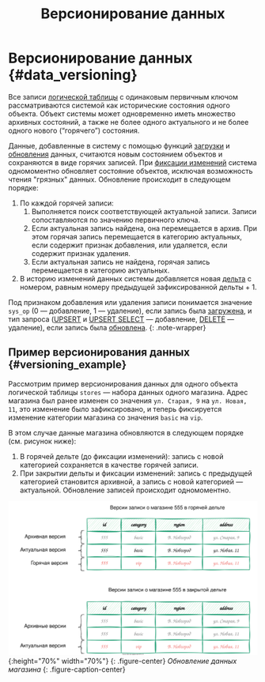 ﻿---
layout: default
title: Версионирование данных
nav_order: 1
parent: Загрузка данных
grand_parent: Работа с системой
has_children: false
has_toc: false
---

# Версионирование данных {#data_versioning}

Все записи [логической таблицы](../../../overview/main_concepts/logical_table/logical_table.md)
с одинаковым первичным ключом рассматриваются системой как исторические состояния одного объекта.
Объект системы может одновременно иметь множество архивных состояний, а также не более одного актуального
и не более одного нового (“горячего”) состояния.

Данные, добавленные в систему с помощью функций [загрузки](../data_upload.md) и 
[обновления](../../data_update/data_update.md) данных, считаются новым состоянием объектов и 
сохраняются в виде горячих записей. При [фиксации изменений](../../../reference/sql_plus_requests/COMMIT_DELTA/COMMIT_DELTA.md) 
система одномоментно обновляет состояние объектов, исключая возможность чтения "грязных" данных.
Обновление происходит в следующем порядке:

1. По каждой горячей записи:
   1. Выполняется поиск соответствующей актуальной записи. Записи сопоставляются по значению первичного ключа.
   2. Если актуальная запись найдена, она перемещается в архив. При этом горячая запись перемещается в категорию 
      актуальных, если содержит признак добавления, или удаляется, если содержит признак удаления.
   3. Если актуальная запись не найдена, горячая запись перемещается в категорию актуальных.
2. В историю изменений данных системы добавляется новая [дельта](../delta/delta.md) с номером,
   равным номеру предыдущей зафиксированной дельты + 1.

Под признаком добавления или удаления записи понимается значение `sys_op`
(0 — добавление, 1 — удаление), если запись была [загружена](../data_upload.md), и тип запроса
([UPSERT](../../../reference/sql_plus_requests/UPSERT/UPSERT.md) и 
[UPSERT SELECT](../../../reference/sql_plus_requests/UPSERT_SELECT/UPSERT_SELECT.md) — добавление,
[DELETE](../../../reference/sql_plus_requests/DELETE/DELETE.md) — удаление), если запись была 
[обновлена](../../data_update/data_update.md).
{: .note-wrapper}

## Пример версионирования данных {#versioning_example}

Рассмотрим пример версионирования данных для одного объекта логической таблицы `stores` — набора данных 
одного магазина. Адрес магазина был ранее изменен со значения `ул. Старая, 9` на `ул. Новая, 11`, 
это изменение было зафиксировано, и теперь фиксируется изменение категории магазина со значения `basic` на `vip`.

В этом случае данные магазина обновляются в следующем порядке (см. рисунок ниже):
1.  В горячей дельте (до фиксации изменений): запись с новой категорией сохраняется в качестве горячей записи.
2.  При закрытии дельты и фиксации изменений: запись с предыдущей категорией становится архивной, а 
    запись с новой категорией — актуальной. Обновление записей происходит одномоментно.

![](data_versioning.svg){:height="70%" width="70%"}
{: .figure-center}
*Обновление данных магазина*
{: .figure-caption-center}